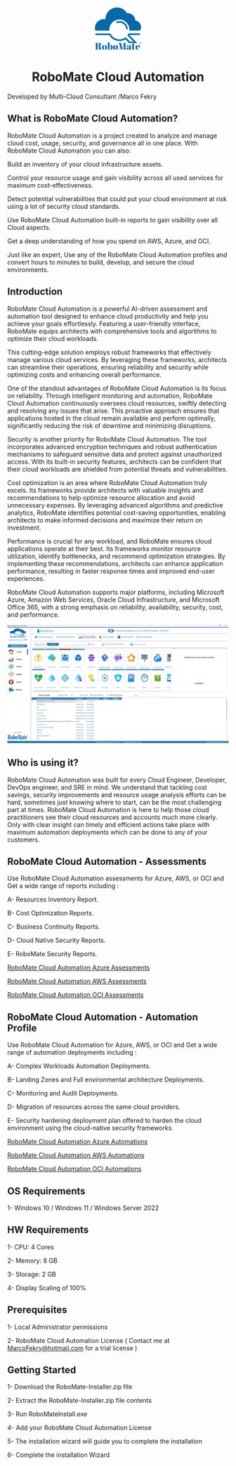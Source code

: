 <p align="center">
  <img src="./RoboMate-Logo.png" alt="Demo Image" />
</p>

<h1 align="center"><strong>RoboMate Cloud Automation</strong></h1>

Developed by Multi-Cloud Consultant /Marco Fekry

What is RoboMate Cloud Automation? 
--------------
RoboMate Cloud Automation is a project created to analyze and manage cloud cost, usage, security, and governance all in one place. With RoboMate Cloud Automation you can also:

Build an inventory of your cloud infrastructure assets.

Control your resource usage and gain visibility across all used services for maximum cost-effectiveness.

Detect potential vulnerabilities that could put your cloud environment at risk using a lot of security cloud standards.

Use RoboMate Cloud Automation built-in reports to gain visibility over all Cloud aspects.

Get a deep understanding of how you spend on AWS, Azure, and OCI.

Just like an expert, Use any of the RoboMate Cloud Automation profiles and convert hours to minutes to build, develop, and secure the cloud environments.

Introduction
------------
RoboMate Cloud Automation is a powerful AI-driven assessment and automation tool designed to enhance cloud productivity and help you achieve your goals effortlessly. Featuring a user-friendly interface, RoboMate equips architects with comprehensive tools and algorithms to optimize their cloud workloads.
 
This cutting-edge solution employs robust frameworks that effectively manage various cloud services. By leveraging these frameworks, architects can streamline their operations, ensuring reliability and security while optimizing costs and enhancing overall performance.
 
One of the standout advantages of RoboMate Cloud Automation is its focus on reliability. Through intelligent monitoring and automation, RoboMate Cloud Automation continuously oversees cloud resources, swiftly detecting and resolving any issues that arise. This proactive approach ensures that applications hosted in the cloud remain available and perform optimally, significantly reducing the risk of downtime and minimizing disruptions.
 
Security is another priority for RoboMate Cloud Automation. The tool incorporates advanced encryption techniques and robust authentication mechanisms to safeguard sensitive data and protect against unauthorized access. With its built-in security features, architects can be confident that their cloud workloads are shielded from potential threats and vulnerabilities.
 
Cost optimization is an area where RoboMate Cloud Automation truly excels. Its frameworks provide architects with valuable insights and recommendations to help optimize resource allocation and avoid unnecessary expenses. By leveraging advanced algorithms and predictive analytics, RoboMate identifies potential cost-saving opportunities, enabling architects to make informed decisions and maximize their return on investment.
 
Performance is crucial for any workload, and RoboMate ensures cloud applications operate at their best. Its frameworks monitor resource utilization, identify bottlenecks, and recommend optimization strategies. By implementing these recommendations, architects can enhance application performance, resulting in faster response times and improved end-user experiences.
 
RoboMate Cloud Automation supports major platforms, including Microsoft Azure, Amazon Web Services, Oracle Cloud Infrastructure, and Microsoft Office 365, with a strong emphasis on reliability, availability, security, cost, and performance.



<p align="center">
  <img src="./Presentations/RoboMate-1.jpg" alt="Demo Image" />
</p>


Who is using it?
--------------
RoboMate Cloud Automation was built for every Cloud Engineer, Developer, DevOps engineer, and SRE in mind. We understand that tackling cost savings, security improvements and resource usage analysis efforts can be hard, sometimes just knowing where to start, can be the most challenging part at times. RoboMate Cloud Automation is here to help those cloud practitioners see their cloud resources and accounts much more clearly. Only with clear insight can timely and efficient actions take place with maximum automation deployments which can be done to any of your customers. 

RoboMate Cloud Automation - Assessments
--------------------------------------
Use RoboMate Cloud Automation assessments for Azure, AWS, or OCI and Get a wide range of reports including : 

   A- Resources Inventory Report.
   
   B- Cost Optimization Reports.
   
   C- Business Continuity Reports.
   
   D- Cloud Native Security Reports.
   
   E- RoboMate Security Reports.

[RoboMate Cloud Automation Azure Assessments](https://1drv.ms/v/s!Agmd1-sdw98kkr9e3COJsfF5QYvxLQ?e=vOWIaf)

[RoboMate Cloud Automation AWS Assessments](https://1drv.ms/v/s!Agmd1-sdw98kkuo2IHx0smvIq-bofA?e=2CCS12)

[RoboMate Cloud Automation OCI Assessments](https://1drv.ms/v/s!Agmd1-sdw98kkuo3ljhDDYIDfGW0cQ?e=iJDbrY)



RoboMate Cloud Automation - Automation Profile
---------------------------------------------
Use RoboMate Cloud Automation for Azure, AWS, or OCI and Get a wide range of automation deployments including : 

   A- Complex Workloads Automation Deployments.
   
   B- Landing Zones and Full environmental architecture Deployments.
   
   C- Monitoring and Audit Deployments.
   
   D- Migration of resources across the same cloud providers.
   
   E- Security hardening deployment plan offered to harden the cloud environment using the cloud-native security frameworks.

[RoboMate Cloud Automation Azure Automations](https://1drv.ms/v/s!Agmd1-sdw98kkq93VW0E5XJoC_dNQA?e=1dFT2e)

[RoboMate Cloud Automation AWS Automations](https://1drv.ms/v/s!Agmd1-sdw98kkuo4O4q_cbkpSkphWg?e=bMGqeJ)

[RoboMate Cloud Automation OCI Automations](https://1drv.ms/v/s!Agmd1-sdw98kkuo5rm4u1X9n9qifIg?e=A9USNQ)




OS Requirements
--------------
1- Windows 10 / Windows 11 / Windows Server 2022

HW Requirements
--------------
1- CPU: 4 Cores

2- Memory: 8 GB

3- Storage: 2 GB

4- Display Scaling of 100%

Prerequisites
--------------
1- Local Administrator permissions

2- RoboMate Cloud Automation License ( Contact me at MarcoFekry@hotmail.com for a trial license )

Getting Started
------------
1- Download the RoboMate-Installer.zip file

2- Extract the RoboMate-Installer.zip file contents

3- Run RoboMateInstall.exe

4- Add your RoboMate Cloud Automation License

5- The installation wizard will guide you to complete the installation

6- Complete the installation Wizard

